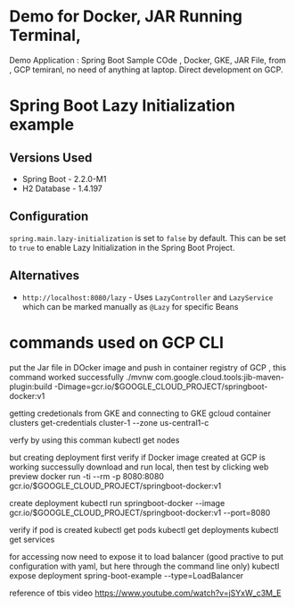# Demo for Docker, JAR Running Terminal,
Demo Application : Spring Boot Sample COde , Docker, GKE, JAR File, from , GCP temiranl, no need of anything at laptop.
Direct development on GCP.


# Spring Boot Lazy Initialization example

## Versions Used
- Spring Boot - 2.2.0-M1
- H2 Database - 1.4.197

## Configuration
`spring.main.lazy-initialization` is set to `false` by default. This can be set to `true` to enable Lazy Initialization in the Spring Boot Project.

## Alternatives
- `http://localhost:8080/lazy` - Uses `LazyController` and `LazyService` which can be marked manually as `@Lazy` for specific Beans
# commands used on GCP CLI
put the Jar file in DOcker image and push in container registry of GCP , this command worked successfully
 ./mvnw com.google.cloud.tools:jib-maven-plugin:build -Dimage=gcr.io/$GOOGLE_CLOUD_PROJECT/springboot-docker:v1
 
 getting credetionals from GKE and connecting to GKE
gcloud container clusters get-credentials cluster-1 --zone us-central1-c

verfy by using this comman
kubectl get nodes


but creating deployment first verify if Docker image created at GCP is working successully download and run local, then test 
by clicking web preview
docker run -ti --rm -p 8080:8080 gcr.io/$GOOGLE_CLOUD_PROJECT/springboot-docker:v1

create deployment
kubectl run springboot-docker --image  gcr.io/$GOOGLE_CLOUD_PROJECT/springboot-docker:v1 --port=8080

verify if pod is created
 kubectl get pods
 kubectl get deployments
 kubectl get services

for accessing now need to expose it to load balancer (good practive to put configuration with yaml, but here through the command line only)
kubectl expose deployment  spring-boot-example  --type=LoadBalancer

reference of tbis video
https://www.youtube.com/watch?v=jSYxW_c3M_E
